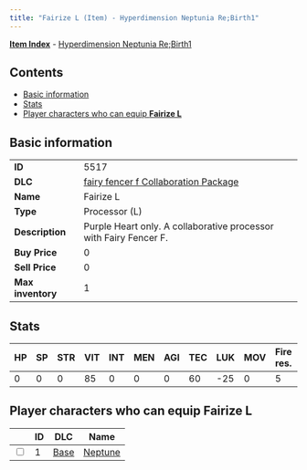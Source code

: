 ```yaml
---
title: "Fairize L (Item) - Hyperdimension Neptunia Re;Birth1"
---
```


[**Item Index**](/neptunia/rb1/item/index.html) - [Hyperdimension Neptunia Re;Birth1](/neptunia/rb1)

## Contents

- [Basic information](#basic-information)
- [Stats](#stats)
- [Player characters who can equip **Fairize L**](#player-characters-who-can-equip-fairize-l)

## Basic information

|   |   |
| -- | -- |
| **ID** | 5517 |
| **DLC** | [fairy fencer f Collaboration Package](/neptunia/rb1/dlc/6-fairy-fencer-f.html) |
| **Name** | Fairize L |
| **Type** | Processor (L) |
| **Description** | Purple Heart only. A collaborative processor with Fairy Fencer F. |
| **Buy Price** | 0 |
| **Sell Price** | 0 |
| **Max inventory** | 1 |

## Stats

| HP | SP | STR | VIT | INT | MEN | AGI | TEC | LUK | MOV | Fire res. | Ice res. | Wind res. | Lightning res. |
| -- | -- | --- | --- | --- | --- | --- | --- | --- | --- | --------- | -------- | --------- | -------------- |
| 0 | 0 | 0 | 85 | 0 | 0 | 0 | 60 | -25 | 0 | 5 | 0 | 0 | 0 |

## Player characters who can equip **Fairize L**

|    | ID | DLC | Name |
| -- | -- | --- | ---- |
| <input type="checkbox" id="rb1-player-1-1" class="trackbox" /> | 1 | [Base](/neptunia/rb1/dlc/1-base.html) | [Neptune](/neptunia/rb1/player/1-1-neptune.html) |